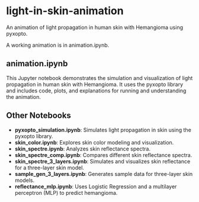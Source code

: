 # light-in-skin-animation
An animation of light propagation in human skin with Hemangioma using pyxopto.

A working animation is in animation.ipynb.

## animation.ipynb
This Jupyter notebook demonstrates the simulation and visualization of light propagation in human skin with Hemangioma. It uses the pyxopto library and includes code, plots, and explanations for running and understanding the animation.

## Other Notebooks

- **pyxopto_simulation.ipynb**: Simulates light propagation in skin using the pyxopto library.
- **skin_color.ipynb**: Explores skin color modeling and visualization.
- **skin_spectre.ipynb**: Analyzes skin reflectance spectra.
- **skin_spectre_comp.ipynb**: Compares different skin reflectance spectra.
- **skin_spectre_3_layers.ipynb**: Simulates and visualizes skin reflectance for a three-layer skin model.
- **sample_gen_3_layers.ipynb**: Generates sample data for three-layer skin models.
- **reflectance_mlp.ipynb**: Uses Logistic Regression and a multilayer perceptron (MLP) to predict hemangioma.
